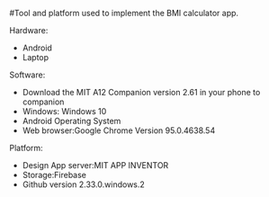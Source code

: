 #Tool and platform used to implement the BMI calculator app.

Hardware:

- Android
- Laptop

Software:
- Download the MIT A12 Companion version 2.61 in your phone to companion
- Windows: Windows 10
- Android Operating System 
- Web browser:Google Chrome Version 95.0.4638.54

Platform:
- Design App server:MIT APP INVENTOR
- Storage:Firebase
- Github version 2.33.0.windows.2

